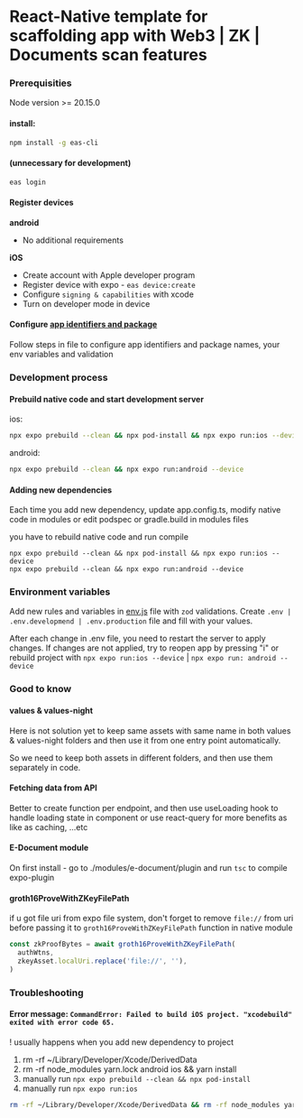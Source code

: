 
# React-Native template for scaffolding app with Web3 | ZK | Documents scan features

### Prerequisities
Node version >= 20.15.0

#### install:
```bash
npm install -g eas-cli
```

#### (unnecessary for development)
```bash
eas login
```

#### Register devices

**android**
- No additional requirements

**iOS**
- Create account with Apple developer program
- Register device with expo - `eas device:create`
- Configure `signing & capabilities` with xcode
- Turn on developer mode in device

#### Configure [app identifiers and package](./env.js)
Follow steps in file to configure app identifiers and package names, your env variables and validation

### Development process

#### Prebuild native code and start development server
ios:
```bash
npx expo prebuild --clean && npx pod-install && npx expo run:ios --device
```

android:
```bash
npx expo prebuild --clean && npx expo run:android --device
```

#### Adding new dependencies
Each time you add new dependency, update app.config.ts, modify native code in modules or edit podspec or gradle.build in modules files

you have to rebuild native code and run compile
```
npx expo prebuild --clean && npx pod-install && npx expo run:ios --device
npx expo prebuild --clean && npx expo run:android --device
```

### Environment variables
Add new rules and variables in [env.js](./env.js) file with `zod` validations. Create `.env | .env.developmend | .env.production` file and fill with your values.

After each change in .env file, you need to restart the server to apply changes.
If changes are not applied, try to reopen app by pressing "i" or rebuild project with `npx expo run:ios --device` | `npx expo run: android --device`

### Good to know

#### values & values-night

Here is not solution yet to keep same assets with same name in both values & values-night folders and then use it from one entry point automatically.

So we need to keep both assets in different folders, and then use them separately in code.

#### Fetching data from API
Better to create function per endpoint, and then use useLoading hook to handle loading state in component or use react-query for more benefits as like as caching, ...etc

#### E-Document module
On first install - go to ./modules/e-document/plugin and run `tsc` to compile expo-plugin

#### groth16ProveWithZKeyFilePath
if u got file uri from expo file system, don't forget to remove `file://` from uri before passing it to `groth16ProveWithZKeyFilePath` function in native module

```typescript
const zkProofBytes = await groth16ProveWithZKeyFilePath(
  authWtns,
  zkeyAsset.localUri.replace('file://', ''),
)
```

### Troubleshooting

#### Error message: `CommandError: Failed to build iOS project. "xcodebuild" exited with error code 65.`

! usually happens when you add new dependency to project

1) rm -rf ~/Library/Developer/Xcode/DerivedData
2) rm -rf node_modules yarn.lock android ios && yarn install
3) manually run `npx expo prebuild --clean && npx pod-install`
4) manually run `npx expo run:ios`

```bash
rm -rf ~/Library/Developer/Xcode/DerivedData && rm -rf node_modules yarn.lock package-lock.json android ios .expo && yarn && npx expo prebuild --clean && npx pod-install && npx expo run:ios --device
```

